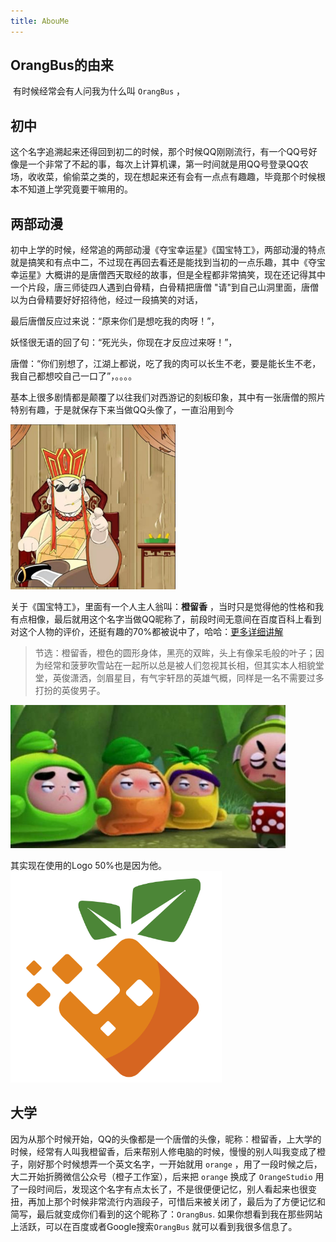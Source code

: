 ```yaml
---
title: AbouMe
---
```

## OrangBus的由来

​	有时候经常会有人问我为什么叫 `OrangBus` ，

## 初中 

​	这个名字追溯起来还得回到初二的时候，那个时候QQ刚刚流行，有一个QQ号好像是一个非常了不起的事，每次上计算机课，第一时间就是用QQ号登录QQ农场，收收菜，偷偷菜之类的，现在想起来还有会有一点点有趣趣，毕竟那个时候根本不知道上学究竟要干嘛用的。

## 两部动漫

​	初中上学的时候，经常追的两部动漫《夺宝幸运星》《国宝特工》，两部动漫的特点就是搞笑和有点中二，不过现在再回去看还是能找到当初的一点乐趣，其中《夺宝幸运星》大概讲的是唐僧西天取经的故事，但是全程都非常搞笑，现在还记得其中一个片段，唐三师徒四人遇到白骨精，白骨精把唐僧 "请"到自己山洞里面，唐僧以为白骨精要好好招待他，经过一段搞笑的对话，

最后唐僧反应过来说：“原来你们是想吃我的肉呀！”，

妖怪很无语的回了句：“死光头，你现在才反应过来呀！”，

唐僧：“你们别想了，江湖上都说，吃了我的肉可以长生不老，要是能长生不老，我自己都想咬自己一口了”，。。。。

基本上很多剧情都是颠覆了以往我们对西游记的刻板印象，其中有一张唐僧的照片特别有趣，于是就保存下来当做QQ头像了，一直沿用到今

<img src="/images/qq-avatar.jpg" style="zoom: 33%;;align:center" />  

关于《国宝特工》，里面有一个人主人翁叫：**橙留香** ，当时只是觉得他的性格和我有点相像，最后就用这个名字当做QQ昵称了，前段时间无意间在百度百科上看到对这个人物的评价，还挺有趣的70%都被说中了，哈哈：[更多详细讲解](https://baike.baidu.com/item/%E6%A9%99%E7%95%99%E9%A6%99/1899135?fr=aladdin) 

> 节选：橙留香，橙色的圆形身体，黑亮的双眸，头上有像呆毛般的叶子；因为经常和菠萝吹雪站在一起所以总是被人们忽视其长相，但其实本人相貌堂堂，英俊潇洒，剑眉星目，有气宇轩昂的英雄气概，同样是一名不需要过多打扮的英俊男子。

<img src="/images/gb.jpg" alt="img" style="zoom: 80%;;align:center" /> 

其实现在使用的Logo 50%也是因为他。
<img src="/orangbus.png" style="zoom: 33%;align:center" />

## 大学 

​	因为从那个时候开始，QQ的头像都是一个唐僧的头像，昵称：橙留香，上大学的时候，经常有人叫我橙留香，后来帮别人修电脑的时候，慢慢的别人叫我变成了橙子，刚好那个时候想弄一个英文名字，一开始就用 `orange` ，用了一段时候之后，大二开始折腾微信公众号（橙子工作室），后来把 `orange` 换成了 `OrangeStudio` 用了一段时间后，发现这个名字有点太长了，不是很便便记忆，别人看起来也很变扭，再加上那个时候非常流行内涵段子，可惜后来被关闭了，最后为了方便记忆和简写，最后就变成你们看到的这个昵称了：`OrangBus`. 如果你想看到我在那些网站上活跃，可以在百度或者Google搜索`OrangBus` 就可以看到我很多信息了。
